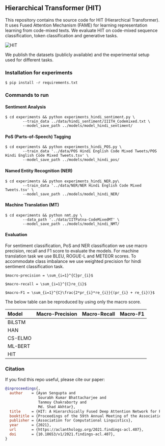 ## Hierarchical Transformer (HIT)

This repository contains the source code for HIT (Hierarchical Transformer). It uses Fused Attention Mechanism (FAME) for learning representation learning from code-mixed texts. We evaluate HIT on code-mixed sequence classification, token classification and generative tasks.

![HIT](https://github.com/LCS2-IIITD/HIT-ACL2021-Codemixed-Representation/blob/main/image/model.png)

We publish the datasets (publicly available) and the experimental setup used for different tasks.

### Installation for experiments

	$ pip install -r requirements.txt

### Commands to run

#### Sentiment Analysis

	$ cd experiments && python experiments_hindi_sentiment.py \
			--train_data ../data/hindi_sentiment/IIITH_Codemixed.txt \
			--model_save_path ../models/model_hindi_sentiment/

#### PoS (Parts-of-Speech) Tagging 

	$ cd experiments && python experiments_hindi_POS.py \
			--train_data '../data/POS Hindi English Code Mixed Tweets/POS Hindi English Code Mixed Tweets.tsv' \
			--model_save_path ../models/model_hindi_pos/

#### Named Entity Recognition (NER)

    $ cd experiments && python experiments_hindi_NER.py\
    		--train_data '../data/NER/NER Hindi English Code Mixed Tweets.tsv' \
			--model_save_path ../models/model_hindi_NER/

#### Machine Translation (MT)

	$ cd experiments && python nmt.py \
			--data_path '../data/IITPatna-CodeMixedMT' \
			--model_save_path ../models/model_hindi_NMT/

#### Evaluation

For sentiment classification, PoS and NER classification we use macro precision, recall and F1 score to evaluate the models. For machine translation task we use BLEU, ROGUE-L and METEOR scores. To accommodate class imbalance we use weighted precision for hindi sentiment classification task.

	$macro-precision = \sum_{i=1}^{C}pr_{i}$

	$macro-recall = \sum_{i=1}^{C}re_{i}$

	$macro-F1 = \sum_{i=1}^{C}\frac{2*pr_{i}*re_{i}}{(pr_{i} + re_{i})}$

The below table can be reproduced by using only the macro score.

| Model      | Macro-Precision | Macro-Recall     | Macro-F1      |
| :---        |    :----:   |          ---: |   ---: |
| BiLSTM      |        |   | |
| HAN   |       |      ||
| CS-ELMO | ||
| ML-BERT | ||
| HIT | ||

### Citation
If you find this repo useful, please cite our paper:
```BibTex
@inproceedings{,
  author    = {Ayan Sengupta and
               Sourabh Kumar Bhattacharjee and
               Tanmoy Chakraborty and
               Md. Shad Akhtar},
  title     = {HIT: A Hierarchically Fused Deep Attention Network for Robust Code-mixed Language Representation},
  booktitle = {Proceedings of the 59th Annual Meeting of the Association for Computational Linguistics},
  publisher = {Association for Computational Linguistics},
  year      = {2021},
  url       = {https://aclanthology.org/2021.findings-acl.407},
  doi       = {10.18653/v1/2021.findings-acl.407},
}
```
